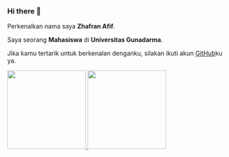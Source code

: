 ### Hi there 👋


Perkenalkan nama saya **Zhafran Afif**.

Saya seorang **Mahasiswa** di **Universitas Gunadarma**.

Jika kamu tertarik untuk berkenalan denganku, silakan ikuti akun [GitHub](https://github.com/zhafranafif)ku ya.

<p align="left">
<a href="https://github.com/zhafranafif">
  <img height="180em" src="https://github-readme-stats-eight-theta.vercel.app/api?username=gilangadhan&show_icons=true&theme=algolia&include_all_commits=true&count_private=true"/>
  <img height="180em" src="https://github-readme-stats-eight-theta.vercel.app/api/top-langs/?username=gilangadhan&layout=compact&langs_count=8&theme=algolia"/>
</a>
</p>
